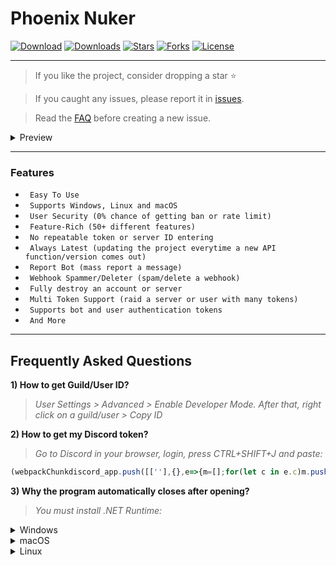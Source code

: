 # Phoenix Nuker

[![Download](https://img.shields.io/badge/Download-Now-Green?style=for-the-badge)](https://github.com/extatent/Phoenix-Nuker/releases/download/v1.0.0/Phoenix.zip)
[![Downloads](https://img.shields.io/github/downloads/extatent/Phoenix-Nuker/total?label=Downloads&style=for-the-badge)](https://github.com/extatent/Phoenix-Nuker/releases/latest)
[![Stars](https://img.shields.io/github/stars/extatent/Phoenix-Nuker?label=Stars&style=for-the-badge)](https://github.com/extatent/Phoenix-Nuker/stargazers)
[![Forks](https://img.shields.io/github/forks/extatent/Phoenix-Nuker?label=Forks&style=for-the-badge)](https://github.com/extatent/Phoenix-Nuker/network/members)
[![License](https://img.shields.io/github/license/extatent/Phoenix-Nuker?style=for-the-badge)](https://github.com/extatent/Phoenix-Nuker/blob/main/LICENSE)

---

> If you like the project, consider dropping a star ⭐
  
> If you caught any issues, please report it in [issues](https://github.com/extatent/Phoenix-Nuker/issues).

> Read the [FAQ](#frequently-asked-questions) before creating a new issue.

<details>
<summary>Preview</summary>
<img src="https://i.imgur.com/ErtvoWa.png" alt="png">
  
<img src="https://i.imgur.com/9R8VGMF.png" alt="png">
  
<img src="https://i.imgur.com/AwLIpFZ.png" alt="png">

<img src="https://i.imgur.com/CMdrjbL.png" alt="png">

<img src="https://i.imgur.com/XY6FvCm.png" alt="png">
</details>

---

### Features

* ` Easy To Use`
* ` Supports Windows, Linux and macOS`
* ` User Security (0% chance of getting ban or rate limit)`
* ` Feature-Rich (50+ different features)`
* ` No repeatable token or server ID entering`
* ` Always Latest (updating the project everytime a new API function/version comes out)`
* ` Report Bot (mass report a message)`
* ` Webhook Spammer/Deleter (spam/delete a webhook)`
* ` Fully destroy an account or server`
* ` Multi Token Support (raid a server or user with many tokens)`
* ` Supports bot and user authentication tokens`
* ` And More`

---

## Frequently Asked Questions

**1) How to get Guild/User ID?**
> *User Settings > Advanced > Enable Developer Mode. After that, right click on a guild/user > Copy ID*

**2) How to get my Discord token?**
> *Go to Discord in your browser, login, press CTRL+SHIFT+J and paste:*
```javascript
(webpackChunkdiscord_app.push([[''],{},e=>{m=[];for(let c in e.c)m.push(e.c[c])}]),m).find(m=>m?.exports?.default?.getToken!==void 0).exports.default.getToken()
```

**3) Why the program automatically closes after opening?**
> *You must install .NET Runtime:*
<details>
<summary>Windows</summary>

* [Download x64](https://dotnet.microsoft.com/en-us/download/dotnet/thank-you/runtime-6.0.8-windows-x64-installer)
* [Download x86](https://dotnet.microsoft.com/en-us/download/dotnet/thank-you/runtime-6.0.8-windows-x86-installer)
* [Download Arm64](https://dotnet.microsoft.com/en-us/download/dotnet/thank-you/runtime-6.0.8-windows-arm64-installer)

</details>
<details>
<summary>macOS</summary>

* [Download x64](https://dotnet.microsoft.com/en-us/download/dotnet/thank-you/runtime-6.0.8-macos-x64-installer)
* [Download Arm64](https://dotnet.microsoft.com/en-us/download/dotnet/thank-you/runtime-6.0.8-macos-arm64-installer)

</details>
<details>
<summary>Linux</summary>

* [Install .NET on Linux](https://docs.microsoft.com/dotnet/core/install/linux?WT.mc_id=dotnet-35129-website)

</details>
